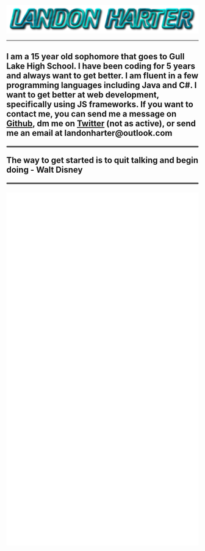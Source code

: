 <img src="./name.png">

***

<h2 style="overflow-wrap:normal">
    I am a 15 year old sophomore that goes to Gull Lake High School. 
    I have been coding for 5 years and always want to get better. 
    I am fluent in a few programming languages including
    Java and C#. I want to get better at web development, specifically 
    using JS frameworks. If you want to contact me, 
    you can send me a message on <a href="https://github.com/LandonHarter">Github</a>, dm me on <a href="https://twitter.com/harter_landon">Twitter</a> (not as active), 
    or send me an email at landonharter@outlook.com
    <hr style="border-radius:100px;border:none;height:4px;background-color:#535353;">
    <div style="font-weight:bold;">The way to get started is to quit talking and begin doing - Walt Disney</div>
    <hr style="border-radius:100px;border:none;height:4px;background-color:#535353;">
</h2>
<img src="./github-metrics.svg">
